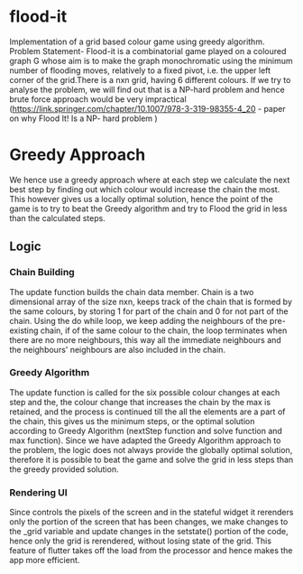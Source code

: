 # flood-it
Implementation of a grid based colour game using greedy algorithm.
Problem Statement- Flood-it is a combinatorial game played on a coloured graph G whose aim is to make the graph monochromatic using the minimum number of flooding moves, relatively to a fixed pivot, i.e. the upper left corner of the grid.There is a nxn grid, having 6 different colours.
If we try to analyse the problem, we will find out that is a NP-hard problem and hence brute force approach would be very impractical (https://link.springer.com/chapter/10.1007/978-3-319-98355-4_20 - paper on why Flood It! Is a NP- hard problem )

# Greedy Approach 
We hence use a greedy approach where at each step we calculate the next best step by finding out which colour would increase the chain the most. This however gives us a locally optimal solution, hence the point of the game is to try to beat the Greedy algorithm and try to Flood the grid in less than the calculated steps.

## Logic
### Chain Building
The update function builds the chain data member. Chain is a two dimensional array of the size nxn, keeps track of the chain that is formed by the same colours, by storing 1 for part of the chain and 0 for not part of the chain. Using the do while loop, we keep adding the neighbours of the  pre-existing chain, if of the same colour to the chain, the loop terminates when there are no more neighbours, this way all the immediate neighbours and the neighbours' neighbours are also included in the chain.

### Greedy Algorithm
The update function is called for the six possible colour changes at each step and the, the colour change that increases the chain by the max is retained, and the process is continued till the all the elements are a part of the chain, this gives us the minimum steps, or the optimal solution according to Greedy Algorithm (nextStep function and solve function and max function).
Since we have adapted the Greedy Algorithm approach to the problem, the logic does not always provide the globally optimal solution, therefore it is possible to beat the game and solve the grid in less steps than the greedy provided solution.

### Rendering UI
Since controls the pixels of the screen and in the stateful widget it rerenders only the portion of the screen that has been changes, we make changes to the _grid variable and update changes in the setstate() portion of the code, hence only the grid is rerendered, without losing state of the grid. This feature of flutter takes off the load from the processor and hence makes the app more efficient. 
